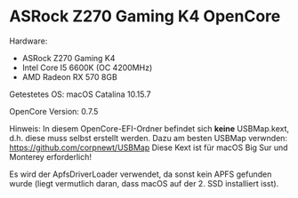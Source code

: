# ASRock Z270 Gaming K4 OpenCore 
Hardware:
- ASRock Z270 Gaming K4
- Intel Core I5 6600K (OC 4200MHz)
- AMD Radeon RX 570 8GB

Getestetes OS: macOS Catalina 10.15.7

OpenCore Version: 0.7.5

Hinweis: In diesem OpenCore-EFI-Ordner befindet sich __keine__ USBMap.kext, d.h. diese muss selbst erstellt werden. Dazu am besten USBMap verwnden: https://github.com/corpnewt/USBMap Diese Kext ist für macOS Big Sur und Monterey erforderlich!

Es wird der ApfsDriverLoader verwendet, da sonst kein APFS gefunden wurde (liegt vermutlich daran, dass macOS auf der 2. SSD installiert isst).
